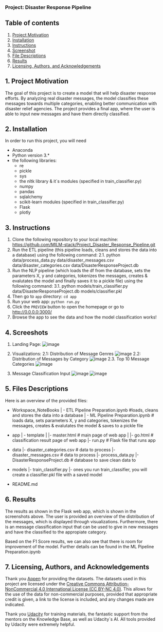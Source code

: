 ### Project: Disaster Response Pipeline

## Table of contents
1. [Project Motivation](#motivation)
2. [Installation](#installation)
3. [Instructions](#instructions)
4. [Screenshot](#screeshots)
5. [File Descriptions](#files)
6. [Results](#results)
7. [Licensing, Authors, and Acknowledgements](#licensing)

## 1. Project Motivation <a name="motivation"></a>

The goal of this project is to create a model that will help disaster response efforts. By analyzing real disaster messages, the model classifies these messages towards multiple categories, enabling better communication with disaster relief agencies. The project provides a final app, where the user is able to input new messages and have them directly classified. 

## 2. Installation <a name="installation"></a>

In order to run this project, you will need 
- Anaconda
- Python version 3.*
- the following libraries:
  - re
  - pickle
  - sys
  - the nltk library & it´s modules (specified in train_classifier.py)
  - numpy
  - pandas
  - sqlalchemy
  - scikit-learn modules (specified in train_classifier.py)
  - Flask
  - plotly

## 3. Instructions <a name="instructions"></a>

1. Clone the following repository to your local machine: https://github.com/MILM-stack/Project_Disaster_Response_Pipeline.git
2. Run the ETL pipeline (this pipeline loads, cleans and stores the data into a database) using the following command:
  2.1. python data/process_data.py data/disaster_messages.csv data/disaster_categories.csv data/DisasterResponseProject.db
3. Run the NLP pipeline (which loads the df from the database, sets the parameters X, y and categories, tokenizes the messages, creates & evalutates the model and finally saves it to a pickle file) using the following command:
   3.1. python models/train_classifier.py data/DisasterResponseProject.db models/classifier.pkl
4. Then go to `app` directory: `cd app`
5. Run your web app: `python run.py`
6. Click the `PREVIEW` button to open the homepage or go to http://0.0.0.0:3000/
7. Browse the app to see the data and how the model classification works!

## 4. Screeshots <a name="Screenshots"></a>

1. Landing Page:
   ![image](https://github.com/user-attachments/assets/d340d0c2-6216-43af-b545-5a42ffb83916)

2. Visualizations:
   2.1: Distribution of Message Genres
   ![image](https://github.com/user-attachments/assets/8fe05d5a-72b5-4c6f-bcb8-5fbc3e754282)
   2.2: Distribution of Messages by Category
   ![image](https://github.com/user-attachments/assets/15ccb843-c71f-421c-a356-36b7c22459a7)
   2.3. Top 10 Message Categories
   ![image](https://github.com/user-attachments/assets/28ad3918-e7e5-454a-a234-c6599c5e9594)

3. Message Classification Input
   ![image](https://github.com/user-attachments/assets/36bf72ea-72d2-4bf2-a1f5-cf23fc8f1657)
   ![image](https://github.com/user-attachments/assets/97655a68-fcfc-4f21-ac20-fbaa41ba599f)


## 5. Files Descriptions <a name="File Descriptions"></a>
Here is an overview of the provided files: 
- Workspace_NoteBooks
| - ETL Pipeline Preparation.ipynb #loads, cleans and stores the data into a database
| - ML Pipeline Preparation.ipynb # loads data, sets parameters X, y and categories, tokenizes the messages, creates & evalutates the model & saves to a pickle file

- app
| - template
| |- master.html  # main page of web app
| |- go.html  # classification result page of web app
|- run.py  # Flask file that runs app

- data
|- disaster_categories.csv  # data to process 
|- disaster_messages.csv  # data to process
|- process_data.py
|- DisasterResponseProject.db   # database to save clean data to

- models
|- train_classifier.py 
|- ones you run train_classifier, you will create a classifier.pkl file with a saved model

- README.md

## 6. Results <a name="results"></a>
The results as shown in the Flask web app, which is shown in the screenshots above. 
The user is provided an overview of the distribution of the messages, which is displayed through visualizations. 
Furthermore, there is an message classification input that can be used to give in new messages and have the classified to the appropiate category. 

Based on the F1 Score results, we can also see that there is room for improvement of the model. Further details can be found in the ML Pipeline Preparation.ipynb

## 7. Licensing, Authors, and Acknowledgements <a name="licensing"></a>

Thank you [Appen](https://www.appen.com/) for providing the datasets. The datasets used in this project are licensed under the [Creative Commons Attribution-NonCommercial 4.0 International License (CC BY-NC 4.0)](https://creativecommons.org/licenses/by-nc/4.0/). This allows for the use of the data for non-commercial purposes, provided that appropriate credit is given, a link to the license is included, and any changes made are indicated.

Thank you [Udacity](https://www.udacity.com/) for training materials, the fantastic support from the mentors on the Knowledge Base, as well as Udacity´s AI. All tools provided by Udacity were extremely helpful. 
